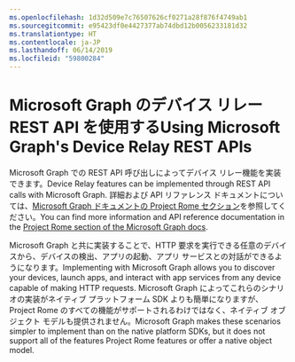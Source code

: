 ```yaml
---
ms.openlocfilehash: 1d32d509e7c76507626cf0271a28f876f4749ab1
ms.sourcegitcommit: e95423df0e4427377ab74dbd12b0056233181d32
ms.translationtype: HT
ms.contentlocale: ja-JP
ms.lasthandoff: 06/14/2019
ms.locfileid: "59800284"
---
```

# <a name="using-microsoft-graphs-device-relay-rest-apis"></a><span data-ttu-id="a606d-101">Microsoft Graph のデバイス リレー REST API を使用する</span><span class="sxs-lookup"><span data-stu-id="a606d-101">Using Microsoft Graph's Device Relay REST APIs</span></span>

<span data-ttu-id="a606d-102">Microsoft Graph での REST API 呼び出しによってデバイス リレー機能を実装できます。</span><span class="sxs-lookup"><span data-stu-id="a606d-102">Device Relay features can be implemented through REST API calls with Microsoft Graph.</span></span> <span data-ttu-id="a606d-103">詳細および API リファレンス ドキュメントについては、[Microsoft Graph ドキュメントの Project Rome セクション](https://developer.microsoft.com/graph/docs/api-reference/beta/resources/project_rome_overview#devices)を参照してください。</span><span class="sxs-lookup"><span data-stu-id="a606d-103">You can find more information and API reference documentation in the [Project Rome section of the Microsoft Graph docs](https://developer.microsoft.com/graph/docs/api-reference/beta/resources/project_rome_overview#devices).</span></span>

<span data-ttu-id="a606d-104">Microsoft Graph と共に実装することで、HTTP 要求を実行できる任意のデバイスから、デバイスの検出、アプリの起動、アプリ サービスとの対話ができるようになります。</span><span class="sxs-lookup"><span data-stu-id="a606d-104">Implementing with Microsoft Graph allows you to discover your devices, launch apps, and interact with app services from any device capable of making HTTP requests.</span></span> <span data-ttu-id="a606d-105">Microsoft Graph によってこれらのシナリオの実装がネイティブ プラットフォーム SDK よりも簡単になりますが、Project Rome のすべての機能がサポートされるわけではなく、ネイティブ オブジェクト モデルも提供されません。</span><span class="sxs-lookup"><span data-stu-id="a606d-105">Microsoft Graph makes these scenarios simpler to implement than on the native platform SDKs, but it does not support all of the features Project Rome features or offer a native object model.</span></span>